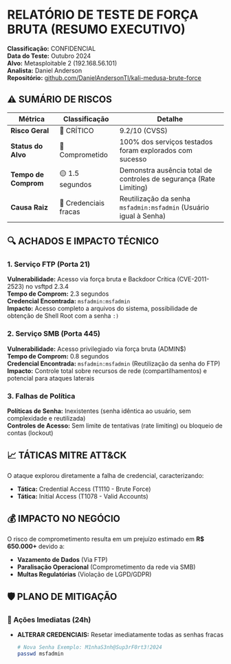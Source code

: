 # RELATÓRIO DE TESTE DE FORÇA BRUTA (RESUMO EXECUTIVO)

**Classificação:** CONFIDENCIAL  
**Data do Teste:** Outubro 2024  
**Alvo:** Metasploitable 2 (192.168.56.101)  
**Analista:** Daniel Anderson  
**Repositório:** [github.com/DanielAndersonTI/kali-medusa-brute-force](https://github.com/DanielAndersonTI/kali-medusa-brute-force)

## ⚠️ SUMÁRIO DE RISCOS

| Métrica | Classificação | Detalhe |
|---------|---------------|---------|
| **Risco Geral** | 🔴 CRÍTICO | 9.2/10 (CVSS) |
| **Status do Alvo** | 🔴 Comprometido | 100% dos serviços testados foram explorados com sucesso |
| **Tempo de Comprom** | 🟡 1.5 segundos | Demonstra ausência total de controles de segurança (Rate Limiting) |
| **Causa Raiz** | 🔴 Credenciais fracas | Reutilização da senha `msfadmin:msfadmin` (Usuário igual à Senha) |

## 🔍 ACHADOS E IMPACTO TÉCNICO

### 1. Serviço FTP (Porta 21)
**Vulnerabilidade:** Acesso via força bruta e Backdoor Crítica (CVE-2011-2523) no vsftpd 2.3.4  
**Tempo de Comprom:** 2.3 segundos  
**Credencial Encontrada:** `msfadmin:msfadmin`  
**Impacto:** Acesso completo a arquivos do sistema, possibilidade de obtenção de Shell Root com a senha `:)`

### 2. Serviço SMB (Porta 445)
**Vulnerabilidade:** Acesso privilegiado via força bruta (ADMIN$)  
**Tempo de Comprom:** 0.8 segundos  
**Credencial Encontrada:** `msfadmin:msfadmin` (Reutilização da senha do FTP)  
**Impacto:** Controle total sobre recursos de rede (compartilhamentos) e potencial para ataques laterais

### 3. Falhas de Política
**Políticas de Senha:** Inexistentes (senha idêntica ao usuário, sem complexidade e reutilizada)  
**Controles de Acesso:** Sem limite de tentativas (rate limiting) ou bloqueio de contas (lockout)

## 📈 TÁTICAS MITRE ATT&CK

O ataque explorou diretamente a falha de credencial, caracterizando:

- **Tática:** Credential Access (T1110 - Brute Force)
- **Tática:** Initial Access (T1078 - Valid Accounts)

## 💰 IMPACTO NO NEGÓCIO

O risco de comprometimento resulta em um prejuízo estimado em **R$ 650.000+** devido a:

- **Vazamento de Dados** (Via FTP)
- **Paralisação Operacional** (Comprometimento da rede via SMB)
- **Multas Regulatórias** (Violação de LGPD/GDPR)

## 🛡️ PLANO DE MITIGAÇÃO

### 🔴 Ações Imediatas (24h)
- **ALTERAR CREDENCIAIS:** Resetar imediatamente todas as senhas fracas
  ```bash
  # Nova Senha Exemplo: M1nhaS3nh@Sup3rF0rt3!2024
  passwd msfadmin